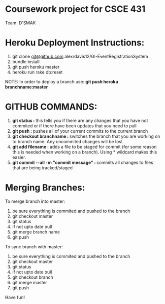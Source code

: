# Coursework project for CSCE 431

Team: D'SMAK

# Heroku Deployment Instructions:

1. git clone git@github.com:alexrdavis12/GI-EventRegistrationSystem
2. bundle install
3. git push heroku master
4. heroku run rake db:reset

NOTE:
In order to deploy a branch use: <b>git push heroku branchname:master</b>

# GITHUB COMMANDS:
1. <b>git status : </b>this tells you if there are any changes that you have not commited or if there have been updates that you need to pull
2. <b>git push : </b> pushes all of your current commits to the current branch
3. <b>git checkout branchname : </b> switches the branch that you are working on to branch name. Any uncommited changes will be lost
4. <b>git add filename : </b> adds a file to be staged for commit (for some reason this is needed when working on a branch). Using * wildcard makes this easier.
5. <b>git commit --all -m "commit message" : </b> commits all changes to files that are being tracked/staged

# Merging Branches:
To merge branch into master:

1. be sure everything is commited and pushed to the branch
2. git checkout master
3. git status
4. if not upto date pull
5. git merge branch name
6. git push

To sync branch with master:

1. be sure everything is commited and pushed to the branch
2. git checkout master
3. git status
4. if not upto date pull
5. git checkout branch
6. git merge master
7. git push

Have fun!
